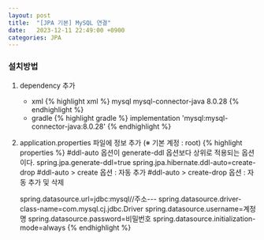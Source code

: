 ```yaml
---
layout: post
title:  "[JPA 기본] MySQL 연결"
date:   2023-12-11 22:49:00 +0900
categories: JPA
---
```


### 설치방법

1. dependency 추가
    - xml
        {% highlight xml %}
        <dependency>
            <groupId>mysql</groupId>
            <artifactId>mysql-connector-java</artifactId>
            <version>8.0.28</version>
        </dependency>
        {% endhighlight %}
    - gradle
        {% highlight gradle %}
        implementation 'mysql:mysql-connector-java:8.0.28'
        {% endhighlight %}

2. application.properties 파일에 정보 추가 (※ 기본 계정 : root)
    {% highlight properties %}
    #ddl-auto 옵션이 generate-ddl 옵션보다 상위로 적용되는 옵션이다.
    spring.jpa.generate-ddl=true
    spring.jpa.hibernate.ddl-auto=create-drop
    #ddl-auto > create 옵션 : 자동 추가
    #ddl-auto > create-drop 옵션 : 자동 추가 및 삭제

    spring.datasource.url=jdbc:mysql//주소---
    spring.datasource.driver-class-name=com.mysql.cj.jdbc.Driver
    spring.datasource.username=계정명
    spring.datasource.password=비밀번호
    spring.datasource.initialization-mode=always
    {% endhighlight %}